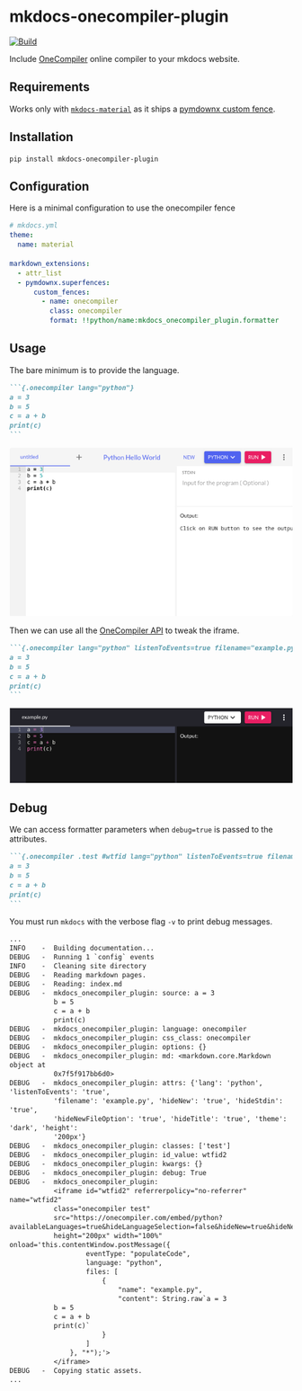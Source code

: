 # mkdocs-onecompiler-plugin

[![Build](https://github.com/asiffer/mkdocs-onecompiler-plugin/actions/workflows/build.yaml/badge.svg)](https://github.com/asiffer/mkdocs-onecompiler-plugin/actions/workflows/build.yaml)

Include [OneCompiler](https://onecompiler.com/) online compiler to your mkdocs website.

## Requirements

Works only with [`mkdocs-material`](https://squidfunk.github.io/mkdocs-material/) as it ships a [pymdownx custom fence](https://facelessuser.github.io/pymdown-extensions/extensions/superfences/#custom-fences).

## Installation

```shell
pip install mkdocs-onecompiler-plugin
```

## Configuration

Here is a minimal configuration to use the onecompiler fence

```yaml
# mkdocs.yml
theme:
  name: material

markdown_extensions:
  - attr_list
  - pymdownx.superfences:
      custom_fences:
        - name: onecompiler
          class: onecompiler
          format: !!python/name:mkdocs_onecompiler_plugin.formatter
```

## Usage

The bare minimum is to provide the language.

````md
```{.onecompiler lang="python"}
a = 3
b = 5
c = a + b
print(c)
```
````

![result](assets/screenshot0.png)

Then we can use all the [OneCompiler API](https://onecompiler.com/cheatsheets/onecompiler-apis) to tweak the iframe.

````md
```{.onecompiler lang="python" listenToEvents=true filename="example.py" hideNew=true hideStdin=true hideNewFileOption=true hideTitle=true theme="dark" height="200px"}
a = 3
b = 5
c = a + b
print(c)
```
````

![result](assets/screenshot2.png)

## Debug

We can access formatter parameters when `debug=true` is passed to the attributes.

````md
```{.onecompiler .test #wtfid lang="python" listenToEvents=true filename="example.py" hideNew=true hideStdin=true hideNewFileOption=true hideTitle=true theme="dark" debug=true}
a = 3
b = 5
c = a + b
print(c)
```
````

You must run `mkdocs` with the verbose flag `-v` to print debug messages.

```shell
...
INFO    -  Building documentation...
DEBUG   -  Running 1 `config` events
INFO    -  Cleaning site directory
DEBUG   -  Reading markdown pages.
DEBUG   -  Reading: index.md
DEBUG   -  mkdocs_onecompiler_plugin: source: a = 3
           b = 5
           c = a + b
           print(c)
DEBUG   -  mkdocs_onecompiler_plugin: language: onecompiler
DEBUG   -  mkdocs_onecompiler_plugin: css_class: onecompiler
DEBUG   -  mkdocs_onecompiler_plugin: options: {}
DEBUG   -  mkdocs_onecompiler_plugin: md: <markdown.core.Markdown object at
           0x7f5f917bb6d0>
DEBUG   -  mkdocs_onecompiler_plugin: attrs: {'lang': 'python', 'listenToEvents': 'true',
           'filename': 'example.py', 'hideNew': 'true', 'hideStdin': 'true',
           'hideNewFileOption': 'true', 'hideTitle': 'true', 'theme': 'dark', 'height':
           '200px'}
DEBUG   -  mkdocs_onecompiler_plugin: classes: ['test']
DEBUG   -  mkdocs_onecompiler_plugin: id_value: wtfid2
DEBUG   -  mkdocs_onecompiler_plugin: kwargs: {}
DEBUG   -  mkdocs_onecompiler_plugin: debug: True
DEBUG   -  mkdocs_onecompiler_plugin:
           <iframe id="wtfid2" referrerpolicy="no-referrer" name="wtfid2"
           class="onecompiler test"
           src="https://onecompiler.com/embed/python?availableLanguages=true&hideLanguageSelection=false&hideNew=true&hideNewFileOption=true&disableCopyPaste=false&hideStdin=true&hideResult=false&hideTitle=true&listenToEvents=true&theme=dark"
           height="200px" width="100%" onload='this.contentWindow.postMessage({
                   eventType: "populateCode",
                   language: "python",
                   files: [
                       {
                           "name": "example.py",
                           "content": String.raw`a = 3
           b = 5
           c = a + b
           print(c)`
                       }
                   ]
               }, "*");'>
           </iframe>
DEBUG   -  Copying static assets.
...
```

